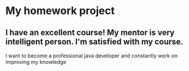 # My homework project

## I have an excellent course! My mentor is very intelligent person. I'm satisfied with my course.

I want to become a professional java developer and constantly work on improving my knowledge 
